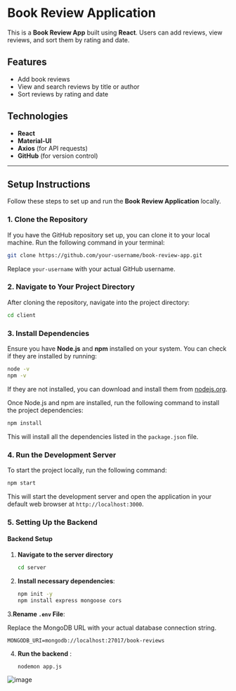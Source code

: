

# Book Review Application

This is a **Book Review App** built using **React**. Users can add reviews, view reviews, and sort them by rating and date.

## Features
- Add book reviews
- View and search reviews by title or author
- Sort reviews by rating and date

## Technologies
- **React**
- **Material-UI**
- **Axios** (for API requests)
- **GitHub** (for version control)

---

## Setup Instructions

Follow these steps to set up and run the **Book Review Application** locally.

### 1. Clone the Repository

If you have the GitHub repository set up, you can clone it to your local machine. Run the following command in your terminal:

```bash
git clone https://github.com/your-username/book-review-app.git
```

Replace `your-username` with your actual GitHub username.

### 2. Navigate to Your Project Directory

After cloning the repository, navigate into the project directory:

```bash
cd client
```

### 3. Install Dependencies

Ensure you have **Node.js** and **npm** installed on your system. You can check if they are installed by running:

```bash
node -v
npm -v
```

If they are not installed, you can download and install them from [nodejs.org](https://nodejs.org).

Once Node.js and npm are installed, run the following command to install the project dependencies:

```bash
npm install
```

This will install all the dependencies listed in the `package.json` file.



### 4. Run the Development Server

To start the project locally, run the following command:

```bash
npm start
```

This will start the development server and open the application in your default web browser at `http://localhost:3000`.

### 5. Setting Up the Backend 


#### Backend Setup

1. **Navigate to the server directory** 
   ```bash
   cd server
   ```

2. **Install necessary dependencies**:
   ```bash
   npm init -y
   npm install express mongoose cors
   ``` 
3.**Rename `.env` File**:

Replace the MongoDB URL with your actual database connection string.

```
MONGODB_URI=mongodb://localhost:27017/book-reviews
```

4. **Run the backend** :
   ```bash
   nodemon app.js
   ```

![image](https://github.com/user-attachments/assets/af7a223b-b7b4-4cc7-99b1-14f853328090)

